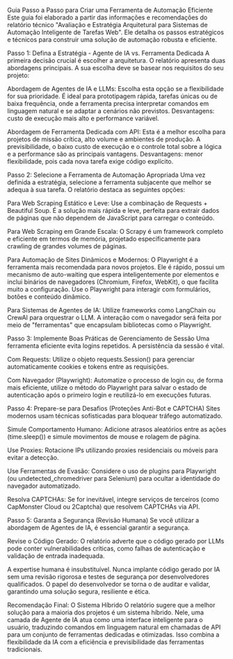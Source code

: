 Guia Passo a Passo para Criar uma Ferramenta de Automação Eficiente
Este guia foi elaborado a partir das informações e recomendações do relatório técnico "Avaliação e Estratégia Arquitetural para Sistemas de Automação Inteligente de Tarefas Web". Ele detalha os passos estratégicos e técnicos para construir uma solução de automação robusta e eficiente.

Passo 1: Defina a Estratégia - Agente de IA vs. Ferramenta Dedicada
A primeira decisão crucial é escolher a arquitetura. O relatório apresenta duas abordagens principais. A sua escolha deve se basear nos requisitos do seu projeto:

Abordagem de Agentes de IA e LLMs: Escolha esta opção se a flexibilidade for sua prioridade. É ideal para prototipagem rápida, tarefas únicas ou de baixa frequência, onde a ferramenta precisa interpretar comandos em linguagem natural e se adaptar a cenários não previstos. Desvantagens: custo de execução mais alto e performance variável.

Abordagem de Ferramenta Dedicada com API: Esta é a melhor escolha para projetos de missão crítica, alto volume e ambientes de produção. A previsibilidade, o baixo custo de execução e o controle total sobre a lógica e a performance são as principais vantagens. Desvantagens: menor flexibilidade, pois cada nova tarefa exige código explícito.

Passo 2: Selecione a Ferramenta de Automação Apropriada
Uma vez definida a estratégia, selecione a ferramenta subjacente que melhor se adequa à sua tarefa. O relatório destaca as seguintes opções:

Para Web Scraping Estático e Leve: Use a combinação de Requests + Beautiful Soup. É a solução mais rápida e leve, perfeita para extrair dados de páginas que não dependem de JavaScript para carregar o conteúdo.

Para Web Scraping em Grande Escala: O Scrapy é um framework completo e eficiente em termos de memória, projetado especificamente para crawling de grandes volumes de páginas.

Para Automação de Sites Dinâmicos e Modernos: O Playwright é a ferramenta mais recomendada para novos projetos. Ele é rápido, possui um mecanismo de auto-waiting que espera inteligentemente por elementos e inclui binários de navegadores (Chromium, Firefox, WebKit), o que facilita muito a configuração. Use o Playwright para interagir com formulários, botões e conteúdo dinâmico.

Para Sistemas de Agentes de IA: Utilize frameworks como LangChain ou CrewAI para orquestrar o LLM. A interação com o navegador será feita por meio de "ferramentas" que encapsulam bibliotecas como o Playwright.

Passo 3: Implemente Boas Práticas de Gerenciamento de Sessão
Uma ferramenta eficiente evita logins repetidos. A persistência da sessão é vital.

Com Requests: Utilize o objeto requests.Session() para gerenciar automaticamente cookies e tokens entre as requisições.

Com Navegador (Playwright): Automatize o processo de login ou, de forma mais eficiente, utilize o método do Playwright para salvar o estado de autenticação após o primeiro login e reutilizá-lo em execuções futuras.

Passo 4: Prepare-se para Desafios (Proteções Anti-Bot e CAPTCHA)
Sites modernos usam técnicas sofisticadas para bloquear tráfego automatizado.

Simule Comportamento Humano: Adicione atrasos aleatórios entre as ações (time.sleep()) e simule movimentos de mouse e rolagem de página.

Use Proxies: Rotacione IPs utilizando proxies residenciais ou móveis para evitar a detecção.

Use Ferramentas de Evasão: Considere o uso de plugins para Playwright (ou undetected_chromedriver para Selenium) para ocultar a identidade do navegador automatizado.

Resolva CAPTCHAs: Se for inevitável, integre serviços de terceiros (como CapMonster Cloud ou 2Captcha) que resolvem CAPTCHAs via API.

Passo 5: Garanta a Segurança (Revisão Humana)
Se você utilizar a abordagem de Agentes de IA, é essencial garantir a segurança.

Revise o Código Gerado: O relatório adverte que o código gerado por LLMs pode conter vulnerabilidades críticas, como falhas de autenticação e validação de entrada inadequada.

A expertise humana é insubstituível. Nunca implante código gerado por IA sem uma revisão rigorosa e testes de segurança por desenvolvedores qualificados. O papel do desenvolvedor se torna o de auditar e validar, garantindo uma solução segura, resiliente e ética.

Recomendação Final: O Sistema Híbrido
O relatório sugere que a melhor solução para a maioria dos projetos é um sistema híbrido. Nele, uma camada de Agente de IA atua como uma interface inteligente para o usuário, traduzindo comandos em linguagem natural em chamadas de API para um conjunto de ferramentas dedicadas e otimizadas. Isso combina a flexibilidade da IA com a eficiência e previsibilidade das ferramentas tradicionais.